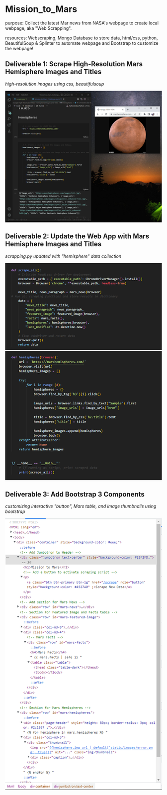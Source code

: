 # Mission_to_Mars
purpose: Collect the latest Mar news from NASA's webpage to create local webpage, aka "Web Scrapping". 

resources: Webscraping, Mongo Database to store data, html/css, python, BeautifulSoup & Splinter to automate webpage and Bootstrap to customize the webpage!

## Deliverable 1: Scrape High-Resolution Mars Hemisphere Images and Titles

*high-resolution images using css, beautifulsoup* 

![This is an image](https://github.com/IIrazoque/Mission_to_Mars/blob/780da33c0dab5d9525c027806f8dd7512de6ef08/Images/Image1.PNG)

## Deliverable 2: Update the Web App with Mars Hemisphere Images and Titles

*scrapping.py updated with "hemisphere" data collection*

![This is an image](https://github.com/IIrazoque/Mission_to_Mars/blob/780da33c0dab5d9525c027806f8dd7512de6ef08/Images/Image2.PNG)
![This is an image](https://github.com/IIrazoque/Mission_to_Mars/blob/780da33c0dab5d9525c027806f8dd7512de6ef08/Images/Image3.PNG)

## Deliverable 3: Add Bootstrap 3 Components

*customizing interactive "button", Mars table, and image thumbnails using bootstrap*

![This is an image](https://github.com/IIrazoque/Mission_to_Mars/blob/780da33c0dab5d9525c027806f8dd7512de6ef08/Images/Image4.PNG)

